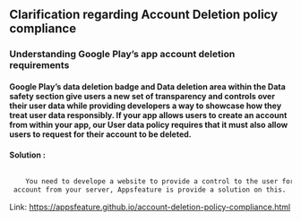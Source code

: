## Clarification regarding Account Deletion policy compliance



### Understanding Google Play’s app account deletion requirements

#### Google Play’s data deletion badge and Data deletion area within the Data safety section give users a new set of transparency and controls over their user data while providing developers a way to showcase how they treat user data responsibly. If your app allows users to create an account from within your app, our User data policy requires that  it must also allow users to request for their account to be deleted.

#### Solution :
```html

    You need to develope a website to provide a control to the user for deleting there
 account from your server, Appsfeature is provide a solution on this.

```
Link: https://appsfeature.github.io/account-deletion-policy-compliance.html
